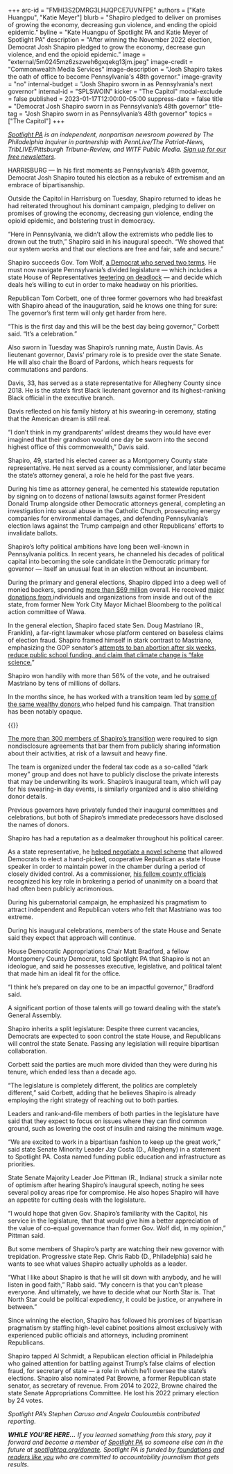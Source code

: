 +++
arc-id = "FMHI3S2DMRG3LHJQPCE7UVNFPE"
authors = ["Kate Huangpu", "Katie Meyer"]
blurb = "Shapiro pledged to deliver on promises of growing the economy, decreasing gun violence, and ending the opioid epidemic."
byline = "Kate Huangpu of Spotlight PA and Katie Meyer of Spotlight PA"
description = "After winning the November 2022 election, Democrat Josh Shapiro pledged to grow the economy, decrease gun violence, and end the opioid epidemic."
image = "external/5m0245mz6zszweh6gxqekg13jm.jpeg"
image-credit = "Commonwealth Media Services"
image-description = "Josh Shapiro takes the oath of office to become Pennsylvania's 48th governor."
image-gravity = "no"
internal-budget = "Josh Shapiro sworn in as Pennsylvania's next governor"
internal-id = "SPLSWOIN"
kicker = "The Capitol"
modal-exclude = false
published = 2023-01-17T12:00:00-05:00
suppress-date = false
title = "Democrat Josh Shapiro sworn in as Pennsylvania’s 48th governor"
title-tag = "Josh Shapiro sworn in as Pennsylvania’s 48th governor"
topics = ["The Capitol"]
+++

<a href="https://www.spotlightpa.org/"><i>Spotlight PA</i></a><i> is an independent, nonpartisan newsroom powered by The Philadelphia Inquirer in partnership with PennLive/The Patriot-News, TribLIVE/Pittsburgh Tribune-Review, and WITF Public Media. </i><a href="https://www.spotlightpa.org/newsletters"><i>Sign up for our free newsletters</i></a><i>.</i>

HARRISBURG — In his first moments as Pennsylvania’s 48th governor, Democrat Josh Shapiro touted his election as a rebuke of extremism and an embrace of bipartisanship.

Outside the Capitol in Harrisburg on Tuesday, Shapiro returned to ideas he had reiterated throughout his dominant campaign, pledging to deliver on promises of growing the economy, decreasing gun violence, ending the opioid epidemic, and bolstering trust in democracy.

“Here in Pennsylvania, we didn’t allow the extremists who peddle lies to drown out the truth,” Shapiro said in his inaugural speech. “We showed that our system works and that our elections are free and fair, safe and secure.”

<script src="https://www.spotlightpa.org/embed.js" async></script><div data-spl-embed-version="1" data-spl-src="https://www.spotlightpa.org/embeds/newsletter/"></div>


Shapiro succeeds Gov. Tom Wolf, <a href="https://www.spotlightpa.org/news/2023/01/pa-tom-wolf-josh-shapiro-legacy-education-spending-covid-business-shutdowns/">a Democrat who served two terms</a>. He must now navigate Pennsylvania’s divided legislature — which includes a state House of Representatives <a href="https://www.spotlightpa.org/news/2023/01/pa-house-speaker-mark-rozzi-resign-jim-gregory-clergy-abuse-amendment/">teetering on deadlock</a> — and decide which deals he’s willing to cut in order to make headway on his priorities.

Republican Tom Corbett, one of three former governors who had breakfast with Shapiro ahead of the inauguration, said he knows one thing for sure: The governor’s first term will only get harder from here.

“This is the first day and this will be the best day being governor,” Corbett said. “It’s a celebration.”

Also sworn in Tuesday was Shapiro’s running mate, Austin Davis. As lieutenant governor, Davis’ primary role is to preside over the state Senate. He will also chair the Board of Pardons, which hears requests for commutations and pardons.

Davis, 33, has served as a state representative for Allegheny County since 2018. He is the state’s first Black lieutenant governor and its highest-ranking Black official in the executive branch.

Davis reflected on his family history at his swearing-in ceremony, stating that the American dream is still real.

“I don’t think in my grandparents’ wildest dreams they would have ever imagined that their grandson would one day be sworn into the second highest office of this commonwealth,” Davis said.

Shapiro, 49, started his elected career as a Montgomery County state representative. He next served as a county commissioner, and later became the state’s attorney general, a role he held for the past five years.

During his time as attorney general, he cemented his statewide reputation by signing on to dozens of national lawsuits against former President Donald Trump alongside other Democratic attorneys general, completing an investigation into sexual abuse in the Catholic Church, prosecuting energy companies for environmental damages, and defending Pennsylvania’s election laws against the Trump campaign and other Republicans’ efforts to invalidate ballots.

Shapiro’s lofty political ambitions have long been well-known in Pennsylvania politics. In recent years, he channeled his decades of political capital into becoming the sole candidate in the Democratic primary for governor — itself an unusual feat in an election without an incumbent.

During the primary and general elections, Shapiro dipped into a deep well of monied backers, spending <a href="https://www.spotlightpa.org/news/2022/12/pa-governor-race-spending-record-campaign-finance/">more than $69 million</a> overall. He received <a href="https://www.spotlightpa.org/news/2022/09/pa-election-2022-shapiro-mastriano-governor-race-donors-spending/">major donations from </a>individuals and organizations from inside and out of the state, from former New York City Mayor Michael Bloomberg to the political action committee of Wawa.

In the general election, Shapiro faced state Sen. Doug Mastriano (R., Franklin), a far-right lawmaker whose platform centered on baseless claims of election fraud. Shapiro framed himself in stark contrast to Mastriano, emphasizing the GOP senator’s <a href="https://www.spotlightpa.org/news/2022/09/pa-election-2022-mastriano-shapiro-governor-race-complete-guide/#spl-abortion">attempts to ban abortion after six weeks, reduce public school funding, and claim that climate change is “fake science.</a>”

Shapiro won handily with more than 56% of the vote, and he outraised Mastriano by tens of millions of dollars.

In the months since, he has worked with a transition team led by <a href="https://www.spotlightpa.org/news/2022/12/pa-election-2022-governor-josh-shapiro-transition-teams/">some of the same wealthy donors </a>who helped fund his campaign. That transition has been notably opaque.

{{<picture src="external/fdyx1q1t5bmwk2mg4hk5955r2m.jpeg" description="Austin Davis (center) is sworn in as lieutenant governor flanked by his wife Blayre Holmes Davis (right)." caption="Austin Davis (center) is sworn in as lieutenant governor flanked by his wife Blayre Holmes Davis (right)." credit="Commonwealth Media Services">}} 

<a href="https://www.spotlightpa.org/news/2022/12/pa-josh-shapiro-governor-transition-team-full-list/">The more than 300 members of Shapiro’s transition</a> were required to sign nondisclosure agreements that bar them from publicly sharing information about their activities, at risk of a lawsuit and heavy fine.

The team is organized under the federal tax code as a so-called “dark money” group and does not have to publicly disclose the private interests that may be underwriting its work. Shapiro’s inaugural team, which will pay for his swearing-in day events, is similarly organized and is also shielding donor details.

Previous governors have privately funded their inaugural committees and celebrations, but both of Shapiro’s immediate predecessors have disclosed the names of donors.

Shapiro has had a reputation as a dealmaker throughout his political career.

As a state representative, he <a href="https://www.phillymag.com/news/2007/11/20/politics-cleaning-house-dec2007/">helped negotiate a novel scheme</a> that allowed Democrats to elect a hand-picked, cooperative Republican as state House speaker in order to maintain power in the chamber during a period of closely divided control. As a commissioner, <a href="https://whyy.org/articles/for-josh-shapiro-the-only-dem-candidate-for-pa-governor-its-all-going-according-to-plan/">his fellow county officials</a> recognized his key role in brokering a period of unanimity on a board that had often been publicly acrimonious.

During his gubernatorial campaign, he emphasized his pragmatism to attract independent and Republican voters who felt that Mastriano was too extreme.

During his inaugural celebrations, members of the state House and Senate said they expect that approach will continue.

House Democratic Appropriations Chair Matt Bradford, a fellow Montgomery County Democrat, told Spotlight PA that Shapiro is not an ideologue, and said he possesses executive, legislative, and political talent that made him an ideal fit for the office.

“I think he’s prepared on day one to be an impactful governor,” Bradford said.

A significant portion of those talents will go toward dealing with the state’s General Assembly.

Shapiro inherits a split legislature: Despite three current vacancies, Democrats are expected to soon control the state House, and Republicans will control the state Senate. Passing any legislation will require bipartisan collaboration.

Corbett said the parties are much more divided than they were during his tenure, which ended less than a decade ago.

“The legislature is completely different, the politics are completely different,” said Corbett, adding that he believes Shapiro is already employing the right strategy of reaching out to both parties.

Leaders and rank-and-file members of both parties in the legislature have said that they expect to focus on issues where they can find common ground, such as lowering the cost of insulin and raising the minimum wage.

“We are excited to work in a bipartisan fashion to keep up the great work,” said state Senate Minority Leader Jay Costa (D., Allegheny) in a statement to Spotlight PA. Costa named funding public education and infrastructure as priorities.

State Senate Majority Leader Joe Pittman (R., Indiana) struck a similar note of optimism after hearing Shapiro’s inaugural speech, noting he sees several policy areas ripe for compromise. He also hopes Shapiro will have an appetite for cutting deals with the legislature.

“I would hope that given Gov. Shapiro’s familiarity with the Capitol, his service in the legislature, that that would give him a better appreciation of the value of co-equal governance than former Gov. Wolf did, in my opinion,” Pittman said.

<script src="https://www.spotlightpa.org/embed.js" async></script><div data-spl-embed-version="1" data-spl-src="https://www.spotlightpa.org/embeds/donate/"></div>


But some members of Shapiro’s party are watching their new governor with trepidation. Progressive state Rep. Chris Rabb (D., Philadelphia) said he wants to see what values Shapiro actually upholds as a leader.

“What I like about Shapiro is that he will sit down with anybody, and he will listen in good faith,” Rabb said. “My concern is that you can’t please everyone. And ultimately, we have to decide what our North Star is. That North Star could be political expediency, it could be justice, or anywhere in between.”

Since winning the election, Shapiro has followed his promises of bipartisan pragmatism by staffing high-level cabinet positions almost exclusively with experienced public officials and attorneys, including prominent Republicans.

Shapiro tapped Al Schmidt, a Republican election official in Philadelphia who gained attention for battling against Trump’s false claims of election fraud, for secretary of state — a role in which he’ll oversee the state’s elections. Shapiro also nominated Pat Browne, a former Republican state senator, as secretary of revenue. From 2014 to 2022, Browne chaired the state Senate Appropriations Committee. He lost his 2022 primary election by 24 votes.

<i>Spotlight PA’s Stephen Caruso and Angela Couloumbis contributed reporting. </i>

<i><b>WHILE YOU’RE HERE...</b></i><i> If you learned something from this story, pay it forward and become a member of </i><a href="https://www.spotlightpa.org/"><i>Spotlight PA</i></a><i> so someone else can in the future at </i><a href="http://spotlightpa.org/donate"><i>spotlightpa.org/donate</i></a><i>. Spotlight PA is funded by</i><a href="https://www.spotlightpa.org/support"><i> foundations</i></a><i> </i><a href="https://www.spotlightpa.org/support"><i>and readers like you</i></a><i> who are committed to accountability journalism that gets results.</i>
